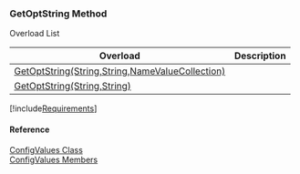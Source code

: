 ﻿### GetOptString Method

Overload List

| Overload | Description |
| --- | --- |
| [GetOptString(String,String,NameValueCollection)](FChoice.Common~FChoice.Common.ConfigValues~GetOptString(String,String,NameValueCollection).md) |   |
| [GetOptString(String,String)](FChoice.Common~FChoice.Common.ConfigValues~GetOptString(String,String).md) |   |

[!include[Requirements](../partials/requirements.md)]

#### Reference

[ConfigValues Class](FChoice.Common~FChoice.Common.ConfigValues.md)  
[ConfigValues Members](FChoice.Common~FChoice.Common.ConfigValues_members.md)